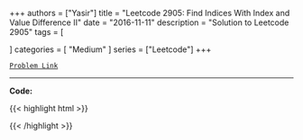 
+++
authors = ["Yasir"]
title = "Leetcode 2905: Find Indices With Index and Value Difference II"
date = "2016-11-11"
description = "Solution to Leetcode 2905"
tags = [
    
]
categories = [
    "Medium"
]
series = ["Leetcode"]
+++



[`Problem Link`](https://leetcode.com/problems/find-indices-with-index-and-value-difference-ii/description/)

---

**Code:**

{{< highlight html >}}

{{< /highlight >}}

